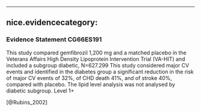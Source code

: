 
---
nice.evidencecategory: 
---

### Evidence Statement CG66ES191
This study compared gemfibrozil 1,200 mg and a matched placebo in the Veterans Affairs High Density Lipoprotein Intervention Trial (VA-HIT) and included a subgroup diabetic, N=627.299
This study considered major CV events and identified in the diabetes group a significant reduction in the risk of major CV events of 32%, of CHD death 41%, and of stroke 40%, compared with placebo.
The lipid level analysis was not analysed by diabetic subgroup. Level 1+

[@Rubins_2002]

